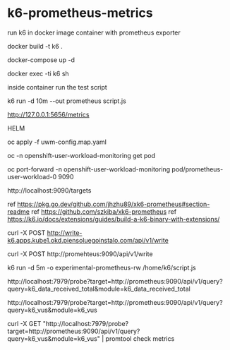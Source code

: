 # k6-prometheus-metrics
run k6 in docker image container with prometheus exporter

docker build -t k6 .

docker-compose up -d

docker exec -ti k6 sh

inside container run the test script

k6 run -d 10m --out prometheus script.js

http://127.0.0.1:5656/metrics



HELM

oc apply -f uwm-config.map.yaml

oc -n openshift-user-workload-monitoring get pod


oc port-forward -n openshift-user-workload-monitoring pod/prometheus-user-workload-0 9090

http://localhost:9090/targets 

ref https://pkg.go.dev/github.com/jhzhu89/xk6-prometheus#section-readme
ref https://github.com/szkiba/xk6-prometheus
ref https://k6.io/docs/extensions/guides/build-a-k6-binary-with-extensions/



curl -X POST http://write-k6.apps.kube1.okd.piensoluegoinstalo.com/api/v1/write

curl -X POST http://promehteus:9090/api/v1/write

k6 run -d 5m -o experimental-prometheus-rw /home/k6/script.js

http://localhost:7979/probe?target=http://prometheus:9090/api/v1/query?query=k6_data_received_total&module=k6_data_received_total


http://localhost:7979/probe?target=http://prometheus:9090/api/v1/query?query=k6_vus&module=k6_vus


curl -X GET "http://localhost:7979/probe?target=http://prometheus:9090/api/v1/query?query=k6_vus&module=k6_vus" | promtool check metrics